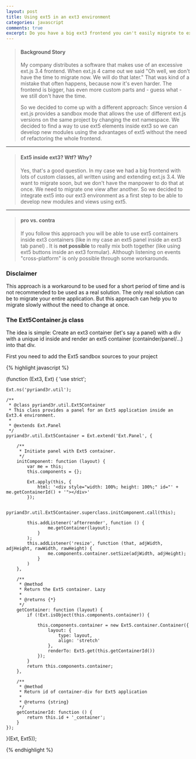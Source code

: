 ```yaml
---
layout: post
title: Using ext5 in an ext3 environment 
categories: javascript 
comments: true
excerpt: Do you have a big ext3 frontend you can't easily migrate to ext5 but still want to use the new ext5 features like MVC or MVVM for new views? Here's a solution for you.
---
```


> #### Background Story
> 
> My company distributes a software that makes use of an excessive ext.js 3.4 frontend. When ext.js 4 came out we said "Oh well, we don't have the time to migrate now. We will do that later." That was kind of a mistake that often happens, because now it's even harder. The frontend is bigger, has even more custom parts and - guess what - we still don't have the time. 
>
>So we decided to come up with a different approach: Since version 4 ext.js provides a sandbox mode that allows the use of different ext.js versions on the same project by changing the ext namespace. We decided to find a way to use ext5 elements inside ext3 so we can develop new modules using the advantages of ext5 without the need of refactoring the whole frontend.

---

>#### Ext5 inside ext3? Wtf? Why?
>
>Yes,  that's a good question. In my case we had a big frontend with lots of custom classes,  all written using and extending ext.js 3.4. We want to migrate soon, but we don't have the manpower to do that at once. We need to migrate one view after another. So we decided to integrate ext5 into our ext3 environment as a first step to be able to develop new modules and views using ext5. 

---

>#### pro vs. contra
>
>If you follow this approach you will be able to use ext5 containers inside ext3 containers (like in my case an ext5 panel inside an ext3 tab panel) . It is **not possible** to really mix both together (like using ext5 buttons inside an ext3 formular). Although listening on events "cross-platform" is only possible through some workarounds. 

### Disclaimer
This approach is a workaround to be used for a short period of time and is not recommended to be used as a real solution. The only real solution can be to migrate your entire application.  But this approach can help you to migrate slowly without the need to change at once. 

### The Ext5Container.js class
The idea is simple: Create an ext3 container (let's say a panel) with a div with a unique id inside and render an ext5 container (containder/panel/...) into that div.

First you need to add the Ext5 sandbox sources to your project

{% highlight javascript %}

(function (Ext3, Ext) {
	'use strict';
 
	Ext.ns('pyriand3r.util');
 
	/**
	 * @class pyriand3r.util.Ext5Container
	 * This class provides a panel for an Ext5 application inside an Ext3.4 environment.
	 *
	 * @extends Ext.Panel
	 */
	pyriand3r.util.Ext5Container = Ext.extend('Ext.Panel', {
 
		/**
		 * Initiate panel with Ext5 container.
		 */
		initComponent: function (layout) {
			var me = this;
			this.components = {};
 
			Ext.apply(this, {
				html: '<div style="width: 100%; height: 100%;" id="' + me.getContainerId() + '"></div>'
			});
 
			pyriand3r.util.Ext5Container.superclass.initComponent.call(this);
 
			this.addListener('afterrender', function () {
					me.getContainer(layout);
				}
			);
			this.addListener('resize', function (that, adjWidth, adjHeight, rawWidth, rawHeight) {
					me.components.container.setSize(adjWidth, adjHeight);
				}
			)
		},
 
		/**
		 * @method
		 * Return the Ext5 container. Lazy
		 *
		 * @returns {*}
		 */
		getContainer: function (layout) {
			if (!Ext.isObject(this.components.container)) {
 
				this.components.container = new Ext5.container.Container({
					layout: {
						type: layout,
						align: 'stretch'
					},
					renderTo: Ext5.get(this.getContainerId())
				});
			}
			return this.components.container;
		},
 
		/**
		 * @method
		 * Return id of container-div for Ext5 application
		 *
		 * @returns {string}
		 */
		getContainerId: function () {
			return this.id + '_container';
		}
	});
}(Ext, Ext5));

{% endhighlight %}